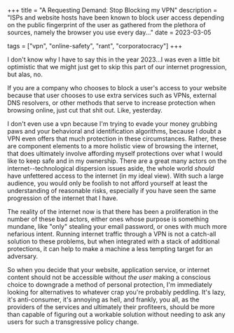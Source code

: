 +++
title = "A Requesting Demand: Stop Blocking my VPN"
description = "ISPs and website hosts have been known to block user access depending on the public fingerprint of the user as gathered from the plethora of sources, namely the browser you use every day..."
date = 2023-03-05

tags = ["vpn", "online-safety", "rant", "corporatocracy"]
+++

I don't know why I have to say this in the year 2023...I was even a little bit
optimistic that we might just get to skip this part of our internet progression,
but alas, no.

If you are a company who chooses to block a user's access to your website
because that user chooses to use extra services such as VPNs, external DNS
resolvers, or other methods that serve to increase protection when browsing
online, just cut that shit out. Like, yesterday.

I don't even use a vpn because I'm trying to evade your money grubbing paws and
your behavioral and identification algorithms, because I doubt a VPN even offers
that much protection in these circumstances. Rather, these are component
elements to a more holistic view of browsing the internet, that does ultimately
involve affording myself protections over what I would like to keep safe and in
my ownership. There are a great many actors on the internet--technological
dispersion issues aside, the whole world *should* have unfettered access to the
internet (in my ideal view). With such a large audience, you would only be
foolish to not afford yourself at least the understanding of reasonable risks,
especially if you have seen the same progression of the internet that I have.

The reality of the internet now is that there has been a proliferation in the
number of these bad actors, either ones whose purpose is something mundane, like "only"
stealing your email password, or ones with much more nefarious intent. Running
internet traffic through a VPN is not a catch-all solution to these problems,
but when integrated with a stack of additional protections, it can help to make
a machine a less tempting target for an adversary.

So when you decide that your website, application service, or internet content
should not be accessible without *the user* making a conscious choice to
downgrade a method of personal protection, I'm immediately looking for
alternatives to whatever crap you're probably peddling. It's lazy, it's
anti-consumer, it's annoying as hell, and frankly, you all, as
the providers of the services and ultimately their profiteers, should be more
than capable of figuring out a workable solution without needing to ask any
users for such a transgressive policy change.



